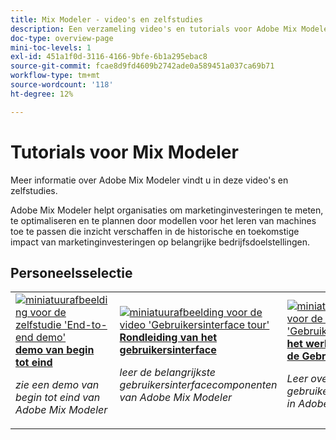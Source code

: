 ```yaml
---
title: Mix Modeler - video's en zelfstudies
description: Een verzameling video's en tutorials voor Adobe Mix Modeler.
doc-type: overview-page
mini-toc-levels: 1
exl-id: 451a1f0d-3116-4166-9bfe-6b1a295ebac8
source-git-commit: fcae8d9fd4609b2742ade0a589451a037ca69b71
workflow-type: tm+mt
source-wordcount: '118'
ht-degree: 12%

---
```


# Tutorials voor Mix Modeler

Meer informatie over Adobe Mix Modeler vindt u in deze video&#39;s en zelfstudies.

Adobe Mix Modeler helpt organisaties om marketinginvesteringen te meten, te optimaliseren en te plannen door modellen voor het leren van machines toe te passen die inzicht verschaffen in de historische en toekomstige impact van marketinginvesteringen op belangrijke bedrijfsdoelstellingen.


<div id="recs-overview-body-1"></div>
<div id="recs-overview-body-2"></div>
<div id="recs-overview-body-3"></div>
<div id="recs-overview-body-4"></div>
<div id="recs-overview-body-5"></div>
<div id="recs-overview-body-6"></div>

## Personeelsselectie

<div id="staff-picks-section">
<table style="margin-top: 0 !important">
<tr>
  <td>
    <a href="intro/demo.md">
      <img alt="miniatuurafbeelding voor de zelfstudie &apos;End-to-end demo&apos;" src="https://video.tv.adobe.com/v/3440800?format=jpeg&captions=dut" />
    </a>
    <div>
      <a href="intro/demo.md">
    <strong> demo van begin tot eind </strong>
    </a>
    </div>
    <p>
    <em> zie een demo van begin tot eind van Adobe Mix Modeler </em>
    <p>
  </td>
  <td>
    <a href="intro/user-interface-tour.md">
      <img alt="miniatuurafbeelding voor de video &apos;Gebruikersinterface tour&apos;" src="https://video.tv.adobe.com/v/3452388?format=jpeg&captions=dut" />
    </a>
    <div>
      <a href="intro/user-interface-tour.md">
    <strong> Rondleiding van het gebruikersinterface </strong>
    </a>
    </div>
    <p>
    <em> leer de belangrijkste gebruikersinterfacecomponenten van Adobe Mix Modeler </em>
    <p>
  </td>
  <td>
    <a href="intro/user-workflow.md">
      <img alt="miniatuurafbeelding voor de zelfstudie &apos;Gebruikersworkflow&apos;" src="https://video.tv.adobe.com/v/3440209?format=jpeg&captions=dut" />
    </a>
    <div>
      <a href="intro/user-workflow.md">
    <strong> het werkschema van de Gebruiker </strong>
    </a>
    </div>
    <p>
    <em> Leer over het gebruikerswerkschema in Adobe Mix Modeler </em>
    <p>
  </td>
</tr>
</table>

</div>
